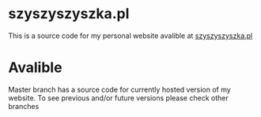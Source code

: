 # szyszyszyszka.pl
This is a source code for my personal website avalible at [szyszyszyszka.pl](https://szyszyszyszka.pl)

# Avalible
Master branch has a source code for currently hosted version of my website. To see previous and/or future versions please check other branches 
